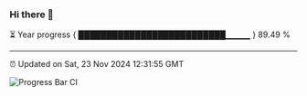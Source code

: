### Hi there 👋

⏳ Year progress { ██████████████████████████▁▁▁▁ } 89.49 %

---

⏰ Updated on Sat, 23 Nov 2024 12:31:55 GMT

![Progress Bar CI](https://github.com/liununu/liununu/workflows/Progress%20Bar%20CI/badge.svg)
